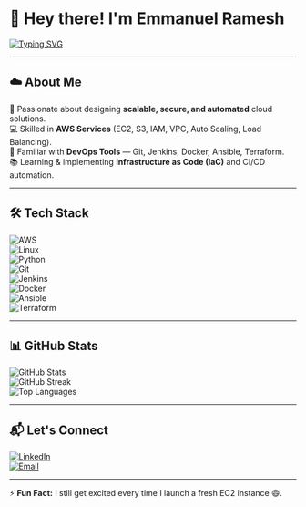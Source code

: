 # 👋 Hey there! I'm Emmanuel Ramesh  

[![Typing SVG](https://readme-typing-svg.herokuapp.com?font=Fira+Code&weight=500&size=24&pause=1000&color=3CB371&width=600&lines=Aspiring+AWS+Solution+Architect;Entry-Level+DevOps+Engineer;Cloud+%7C+Automation+%7C+Infrastructure+as+Code)](https://git.io/typing-svg)  

---

## ☁️ About Me  
🚀 Passionate about designing **scalable, secure, and automated** cloud solutions.  
💻 Skilled in **AWS Services** (EC2, S3, IAM, VPC, Auto Scaling, Load Balancing).  
🔧 Familiar with **DevOps Tools** — Git, Jenkins, Docker, Ansible, Terraform.  
📚 Learning & implementing **Infrastructure as Code (IaC)** and CI/CD automation.  

---

## 🛠 Tech Stack  
![AWS](https://img.shields.io/badge/AWS-232F3E?style=for-the-badge&logo=amazon-aws&logoColor=white)  
![Linux](https://img.shields.io/badge/Linux-FCC624?style=for-the-badge&logo=linux&logoColor=black)  
![Python](https://img.shields.io/badge/Python-3776AB?style=for-the-badge&logo=python&logoColor=white)  
![Git](https://img.shields.io/badge/Git-F05032?style=for-the-badge&logo=git&logoColor=white)  
![Jenkins](https://img.shields.io/badge/Jenkins-D24939?style=for-the-badge&logo=jenkins&logoColor=white)  
![Docker](https://img.shields.io/badge/Docker-2496ED?style=for-the-badge&logo=docker&logoColor=white)  
![Ansible](https://img.shields.io/badge/Ansible-EE0000?style=for-the-badge&logo=ansible&logoColor=white)  
![Terraform](https://img.shields.io/badge/Terraform-844FBA?style=for-the-badge&logo=terraform&logoColor=white)  

---

## 📊 GitHub Stats  
![GitHub Stats](https://github-readme-stats.vercel.app/api?username=EmmanuelRamesh&show_icons=true&theme=tokyonight)  
![GitHub Streak](https://github-readme-streak-stats.herokuapp.com/?user=EmmanuelRamesh&theme=tokyonight)  
![Top Languages](https://github-readme-stats.vercel.app/api/top-langs/?username=EmmanuelRamesh&layout=compact&theme=tokyonight)  

---

## 📬 Let's Connect  
[![LinkedIn](https://img.shields.io/badge/LinkedIn-0A66C2?style=for-the-badge&logo=linkedin&logoColor=white)](https://www.linkedin.com/in/emmanuel-ramesh)  
[![Email](https://img.shields.io/badge/Email-D14836?style=for-the-badge&logo=gmail&logoColor=white)](mailto:your-emmanuelse2003@gmail.com)  

---

⚡ **Fun Fact:** I still get excited every time I launch a fresh EC2 instance 😄.  

